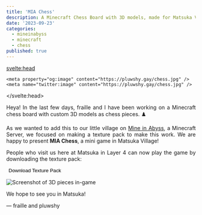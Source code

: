 ```yaml
---
title: 'MIA Chess'
description: A Minecraft Chess Board with 3D models, made for Matsuka Village on Mine in Abyss
date: '2023-09-23'
categories:
  - mineinabyss
  - minecraft
  - chess
published: true
---
```


<svelte:head>

    <meta property="og:image" content="https://pluwshy.gay/chess.jpg" />
    <meta name="twitter:image" content="https://pluwshy.gay/chess.jpg" />

</svelte:head>

Heya! In the last few days, fraille and I have been working on a Minecraft chess board with custom 3D models as chess pieces. ♟️

As we wanted to add this to our little village on [Mine in Abyss](https://mineinabyss.com/), a Minecraft Server, we focused on making a texture pack to make this work. We are happy to present **MIA Chess**, a mini game in Matsuka Village!

People who visit us here at Matsuka in Layer 4 can now play the game by downloading the texture pack:

<a href="https://www.pluwshy.gay/mia-chess.zip"><button>Download Texture Pack</button></a>

![Screenshot of 3D pieces in-game](/chess.jpg)

We hope to see you in Matsuka!

— fraille and pluwshy

<style>
    p {
        text-align: justify;
    }

    a {
        color: var(--brand);
    }

    button {
        background-color: var(--surface-3);
        margin: var(--size-3) 0;
        border: none;
    }
</style>
